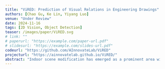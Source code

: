 ```yaml
---  
title: "ViRED: Prediction of Visual Relations in Engineering Drawings"  
authors: [Chao Gu, Ke Lin, Yiyang Luo]  
venue: "Under Review"  
date: 2024-11-16  
tags: [2D Vision, Object Detection]  
teaser: /images/paper/ViRED.svg  
# link: ""  
# paperurl: "https://example.com/paper-url.pdf"  
# slidesurl: "https://example.com/slides-url.pdf"  
codeurl: "https://github.com/AInnovateLab/ViRED"  
projecturl: "https://ainnovatelab.github.io/ViRED/"  
abstract: "Indoor scene modification has emerged as a prominent area within computer vision, particularly for its applications in Augmented Reality (AR) and Virtual Reality (VR). Traditional methods often rely on pre-existing object databases and predetermined object positions, limiting their flexibility and adaptability to new scenarios. In response to this challenge, we present a novel end-to-end multi-modal deep neural network capable of generating point cloud objects seamlessly integrated with their surroundings, driven by textual instructions. Our work proposes a novel approach in scene modification by enabling the creation of new environments with previously unseen object layouts, eliminating the need for pre-stored CAD models. Leveraging Point-E as our generative model, we introduce innovative techniques such as quantized position prediction and Top-K estimation to address the issue of false negatives resulting from ambiguous language descriptions. Furthermore, we conduct comprehensive evaluations to showcase the diversity of generated objects, the efficacy of textual instructions, and the quantitative metrics, affirming the realism and versatility of our model in generating indoor objects. To provide a holistic assessment, we incorporate visual grounding as an additional metric, ensuring the quality and coherence of the scenes produced by our model. Through these advancements, our approach not only advances the state-of-the-art in indoor scene modification but also lays the foundation for future innovations in immersive computing and digital environment creation."  
---  
```

